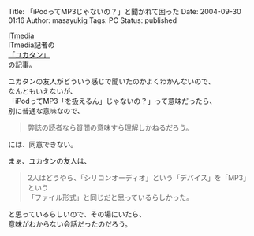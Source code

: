 Title: 「iPodってMP3じゃないの？」と聞かれて困った
Date: 2004-09-30 01:16
Author: masayukig
Tags: PC
Status: published

[ITmedia](http://www.itmedia.co.jp/news/articles/0409/27/news062.html)  
ITmedia記者の  
[「ユカタン」](http://d.hatena.ne.jp/keyword/%B2%AC%C5%C4%CD%AD%B2%D6)  
の記事。

ユカタンの友人がどういう感じで聞いたのかよくわかんないので、  
なんともいえないが、  
「iPodってMP3「を扱えるん」じゃないの？」って意味だったら、  
別に普通な意味なので、  

> 弊誌の読者なら質問の意味すら理解しかねるだろう。

には、同意できない。

まぁ、ユカタンの友人は、  

> 2人はどうやら、「シリコンオーディオ」という「デバイス」を「MP3」という  
> 「ファイル形式」と同じだと思っているらしかった。

と思っているらしいので、その場にいたら、  
意味がわからない会話だったのだろう。
